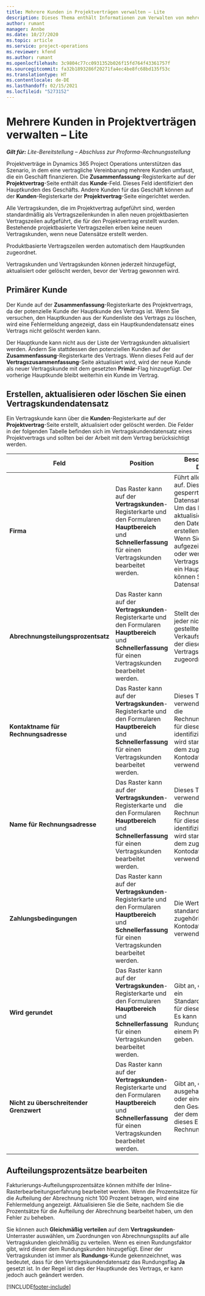 ```yaml
---
title: Mehrere Kunden in Projektverträgen verwalten – Lite
description: Dieses Thema enthält Informationen zum Verwalten von mehreren Kunden für Projektverträge.
author: rumant
manager: Annbe
ms.date: 10/27/2020
ms.topic: article
ms.service: project-operations
ms.reviewer: kfend
ms.author: rumant
ms.openlocfilehash: 3c9804c77cc0931352b026f15fd764f43361757f
ms.sourcegitcommit: fa32b1893286f20271fa4ec4be8fc68bd135f53c
ms.translationtype: HT
ms.contentlocale: de-DE
ms.lasthandoff: 02/15/2021
ms.locfileid: "5273152"
---
```

# <a name="manage-multiple-customers-on-project-contracts---lite"></a>Mehrere Kunden in Projektverträgen verwalten – Lite

_**Gilt für:** Lite-Bereitstellung – Abschluss zur Proforma-Rechnungsstellung_

Projektverträge in Dynamics 365 Project Operations unterstützen das Szenario, in dem eine vertragliche Vereinbarung mehrere Kunden umfasst, die ein Geschäft finanzieren. Die **Zusammenfassung**-Registerkarte auf der **Projektvertrag**-Seite enthält das **Kunde**-Feld. Dieses Feld identifiziert den Hauptkunden des Geschäfts. Andere Kunden für das Geschäft können auf der **Kunden**-Registerkarte der **Projektvertrag**-Seite eingerichtet werden.

Alle Vertragskunden, die im Projektvertrag aufgeführt sind, werden standardmäßig als Vertragszeilenkunden in allen neuen projektbasierten Vertragszeilen aufgeführt, die für den Projektvertrag erstellt wurden. Bestehende projektbasierte Vertragszeilen erben keine neuen Vertragskunden, wenn neue Datensätze erstellt werden.

Produktbasierte Vertragszeilen werden automatisch dem Hauptkunden zugeordnet.

Vertragskunden und Vertragskunden können jederzeit hinzugefügt, aktualisiert oder gelöscht werden, bevor der Vertrag gewonnen wird.

## <a name="primary-customer"></a>Primärer Kunde

Der Kunde auf der **Zusammenfassung**-Registerkarte des Projektvertrags, da der potenzielle Kunde der Hauptkunde des Vertrags ist. Wenn Sie versuchen, den Hauptkunden aus der Kundenliste des Vertrags zu löschen, wird eine Fehlermeldung angezeigt, dass ein Hauptkundendatensatz eines Vertrags nicht gelöscht werden kann.

Der Hauptkunde kann nicht aus der Liste der Vertragskunden aktualisiert werden. Ändern Sie stattdessen den potenziellen Kunden auf der **Zusammenfassung**-Registerkarte des Vertrags. Wenn dieses Feld auf der **Vertragszusammenfassung**-Seite aktualisiert wird, wird der neue Kunde als neuer Vertragskunde mit dem gesetzten **Primär**-Flag hinzugefügt. Der vorherige Hauptkunde bleibt weiterhin ein Kunde im Vertrag.

## <a name="create-update-or-delete-a-contract-customer-record"></a>Erstellen, aktualisieren oder löschen Sie einen Vertragskundendatensatz

Ein Vertragskunde kann über die **Kunden**-Registerkarte auf der **Projektvertrag**-Seite erstellt, aktualisiert oder gelöscht werden. Die Felder in der folgenden Tabelle befinden sich im Vertragskundendatensatz eines Projektvertrags und sollten bei der Arbeit mit dem Vertrag berücksichtigt werden.

| Feld | Position | Beschreibung des Dataflows | Nachgelagerte Auswirkungen |
| --- | --- | --- | --- |
| **Firma** | Das Raster kann auf der **Vertragskunden**-Registerkarte und den Formularen **Hauptbereich** und **Schnellerfassung** für einen Vertragskunden bearbeitet werden. | Führt alle aktiven Konten auf. Dieses Feld wird gesperrt, nachdem der Datensatz erstellt wurde. Um das Konto zu aktualisieren, löschen Sie den Datensatz und erstellen Sie ihn neu. Wenn Sie Istdaten aufgezeichnet haben oder wenn der Vertragskundendatensatz ein Hauptkunde ist, können Sie den Datensatz nicht löschen. | Vertragskunden werden beim Erstellen einer Vertragszeile als Vertragszeilenkunden kopiert. |
| **Abrechnungsteilungsprozentsatz** | Das Raster kann auf der **Vertragskunden**-Registerkarte und den Formularen **Hauptbereich** und **Schnellerfassung** für einen Vertragskunden bearbeitet werden. | Stellt den Prozentsatz jeder nicht in Rechnung gestellten Verkaufstransaktion dar, der diesem Vertragskunden zugeordnet wird. | Übertragen auf neue Vertragszeilen und auf Projektvertragszeilenkunden in neuen Projektvertragszeilen. |
| **Kontaktname für Rechnungsadresse** | Das Raster kann auf der **Vertragskunden**-Registerkarte und den Formularen **Hauptbereich** und **Schnellerfassung** für einen Vertragskunden bearbeitet werden. | Dieses Textfeld sollte verwendet werden, um die Rechnungskontaktperson für diesen Kunden zu identifizieren. Dieses Feld wird standardmäßig aus dem zugehörigen Kontodatensatz verwendet. | Dies wird in das Feld **Rech. an Vertragsnamen** auf der Rechnung kopiert, die für diesen Kunden generiert wird. |
| **Name für Rechnungsadresse** | Das Raster kann auf der **Vertragskunden**-Registerkarte und den Formularen **Hauptbereich** und **Schnellerfassung** für einen Vertragskunden bearbeitet werden. | Dieses Textfeld sollte verwendet werden, um die Rechnungskontaktperson für diesen Kunden zu identifizieren. Dieses Feld wird standardmäßig aus dem zugehörigen Kontodatensatz verwendet. | Dies wird in das Feld **Rech. an Vertragsnamen** auf der Rechnung kopiert, die für diesen Kunden generiert wird. |
| **Zahlungsbedingungen** | Das Raster kann auf der **Vertragskunden**-Registerkarte und den Formularen **Hauptbereich** und **Schnellerfassung** für einen Vertragskunden bearbeitet werden. | Die Werte werden standardmäßig aus dem zugehörigen Kontodatensatz verwendet. | Dies wird in das Feld **Rech. an Vertragsnamen** auf der Rechnung kopiert, die für diesen Kunden generiert wird. |
| **Wird gerundet** | Das Raster kann auf der **Vertragskunden**-Registerkarte und den Formularen **Hauptbereich** und **Schnellerfassung** für einen Vertragskunden bearbeitet werden. | Gibt an, ob dieser Kunde ein Standardrundungskunde für dieses Geschäft ist. Es kann nur einen Rundungskunden in einem Projektvertrag geben. | Wenn Kosten und nicht abgerechnete Umsatzaufteilungen nach Menge zu einer Rundungsdifferenz führen, wird diese Differenz auf die tatsächliche Differenz angewendet, die diesem Kunden zugeordnet ist. |
| **Nicht zu überschreitender Grenzwert** | Das Raster kann auf der **Vertragskunden**-Registerkarte und den Formularen **Hauptbereich** und **Schnellerfassung** für einen Vertragskunden bearbeitet werden. | Gibt an, ob es ein ausgehandeltes Limit oder eine Obergrenze für den Gesamtbetrag gibt, der dem Kunden für dieses Engagement in Rechnung gestellt wird. | Der **Nicht zu überschreitende Grenzwert**, der auf Vertragskundenebene eingerichtet wurde, erhält eine Bewertung für **Nicht in Rechnung gestellte vertriebliche Ist-Werte**, die auf diesen Vertragskunden verweisen. |

## <a name="edit-billing-split-percentages"></a>Aufteilungsprozentsätze bearbeiten

Fakturierungs-Aufteilungsprozentsätze können mithilfe der Inline-Rasterbearbeitungserfahrung bearbeitet werden. Wenn die Prozentsätze für die Aufteilung der Abrechnung nicht 100 Prozent betragen, wird eine Fehlermeldung angezeigt. Aktualisieren Sie die Seite, nachdem Sie die Prozentsätze für die Aufteilung der Abrechnung bearbeitet haben, um den Fehler zu beheben.

Sie können auch **Gleichmäßig verteilen** auf dem **Vertragskunden**-Unterraster auswählen, um Zuordnungen von Abrechnungssplits auf alle Vertragskunden gleichmäßig zu verteilen. Wenn es einen Rundungsfaktor gibt, wird dieser dem Rundungskunden hinzugefügt. Einer der Vertragskunden ist immer als **Rundungs**-Kunde gekennzeichnet, was bedeutet, dass für den Vertragskundendatensatz das Rundungsflag **Ja** gesetzt ist. In der Regel ist dies der Hauptkunde des Vertrags, er kann jedoch auch geändert werden.


[!INCLUDE[footer-include](../../includes/footer-banner.md)]